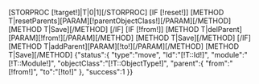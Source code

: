 [STORPROC [!target!]|T|0|1][/STORPROC]
[IF [!reset!]]
	[METHOD T|resetParents][PARAM][!parentObjectClass!][/PARAM][/METHOD]
	[METHOD T|Save][/METHOD]
[/IF]
[IF [!from!]]
	[METHOD T|delParent][PARAM][!from!][/PARAM][/METHOD]
	[METHOD T|Save][/METHOD]
[/IF]
[METHOD T|addParent][PARAM][!to!][/PARAM][/METHOD]
[METHOD T|Save][/METHOD]
{"status":{
	"type":"move",
	"Id":"[!T::Id!]",
	"module":"[!T::Module!]",
	"objectClass":"[!T::ObjectType!]",
	"parent":{
		"from":"[!from!]",
		"to":"[!to!]"
	},
	"success":1
}}
